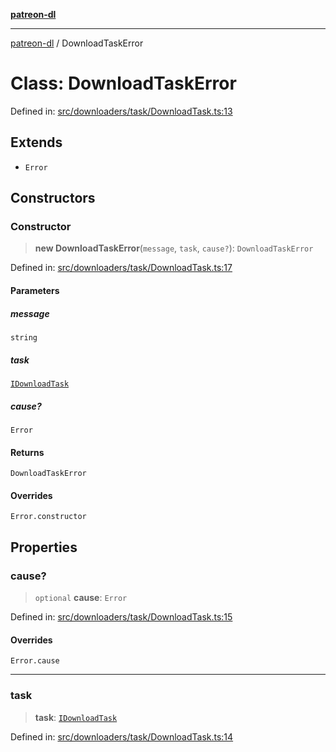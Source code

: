 [**patreon-dl**](../README.md)

***

[patreon-dl](../README.md) / DownloadTaskError

# Class: DownloadTaskError

Defined in: [src/downloaders/task/DownloadTask.ts:13](https://github.com/patrickkfkan/patreon-dl/blob/4add035452a0337eb07608bde52caecf1dcf43e7/src/downloaders/task/DownloadTask.ts#L13)

## Extends

- `Error`

## Constructors

### Constructor

> **new DownloadTaskError**(`message`, `task`, `cause?`): `DownloadTaskError`

Defined in: [src/downloaders/task/DownloadTask.ts:17](https://github.com/patrickkfkan/patreon-dl/blob/4add035452a0337eb07608bde52caecf1dcf43e7/src/downloaders/task/DownloadTask.ts#L17)

#### Parameters

##### message

`string`

##### task

[`IDownloadTask`](../interfaces/IDownloadTask.md)

##### cause?

`Error`

#### Returns

`DownloadTaskError`

#### Overrides

`Error.constructor`

## Properties

### cause?

> `optional` **cause**: `Error`

Defined in: [src/downloaders/task/DownloadTask.ts:15](https://github.com/patrickkfkan/patreon-dl/blob/4add035452a0337eb07608bde52caecf1dcf43e7/src/downloaders/task/DownloadTask.ts#L15)

#### Overrides

`Error.cause`

***

### task

> **task**: [`IDownloadTask`](../interfaces/IDownloadTask.md)

Defined in: [src/downloaders/task/DownloadTask.ts:14](https://github.com/patrickkfkan/patreon-dl/blob/4add035452a0337eb07608bde52caecf1dcf43e7/src/downloaders/task/DownloadTask.ts#L14)
